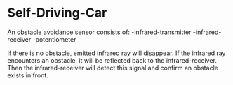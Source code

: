 # Self-Driving-Car

An obstacle avoidance sensor consists of:
  -infrared-transmitter
  -infrared-receiver
  -potentiometer
  
 If there is no obstacle, emitted infrared ray will disappear. If the infrared ray encounters an obstacle, it will be reflected back to the infrared-receiver. Then the infrared-receiver will detect this signal and confirm an obstacle exists in front.
 
